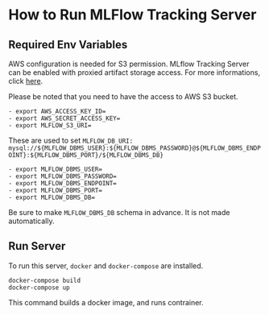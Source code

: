 # How to Run MLFlow Tracking Server

## Required Env Variables

AWS configuration is needed for S3 permission.
MLflow Tracking Server can be enabled with proxied artifact storage access. For more informations, click [here](https://www.mlflow.org/docs/latest/tracking.html#scenario-5-mlflow-tracking-server-enabled-with-proxied-artifact-storage-access).

Please be noted that you need to have the access to AWS S3 bucket.

    - export AWS_ACCESS_KEY_ID=
    - export AWS_SECRET_ACCESS_KEY=
    - export MLFLOW_S3_URI=

These are used to set `MLFLOW_DB_URI: mysql://${MLFLOW_DBMS_USER}:${MLFLOW_DBMS_PASSWORD}@${MLFLOW_DBMS_ENDPOINT}:${MLFLOW_DBMS_PORT}/${MLFLOW_DBMS_DB}`

    - export MLFLOW_DBMS_USER=
    - export MLFLOW_DBMS_PASSWORD=
    - export MLFLOW_DBMS_ENDPOINT=
    - export MLFLOW_DBMS_PORT=
    - export MLFLOW_DBMS_DB=

Be sure to make `MLFLOW_DBMS_DB` schema in advance. It is not made automatically.

## Run Server

To run this server, `docker` and `docker-compose` are installed.

```
docker-compose build
docker-compose up
```

This command builds a docker image, and runs contrainer.
